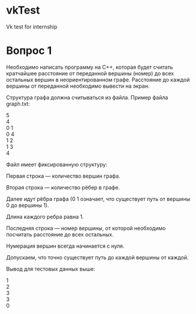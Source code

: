 # vkTest
Vk test for internship

# Вопрос 1
Необходимо написать программу на C++, которая будет считать кратчайшее расстояние от переданной вершины (номер) до всех остальных вершин в неориентированном графе. Расстояние до каждой вершины от переданной необходимо вывести на экран.

Структура графа должна считываться из файла. Пример файла graph.txt:

5  
4  
0 1  
0 4  
1 2  
1 3  
4  

Файл имеет фиксированную структуру:

Первая строка — количество вершин графа.

Вторая строка — количество рёбер в графе.

Далее идут рёбра графа (0 1 означает, что существует путь от вершины 0 до вершины 1).

Длина каждого ребра равна 1.

Последняя строка — номер вершины, от которой необходимо посчитать расстояние до всех остальных.

Нумерация вершин всегда начинается с нуля.

Допускаем, что точно существует путь до каждой вершины от каждой.

Вывод для тестовых данных выше:

1  
2  
3  
3  
0  






